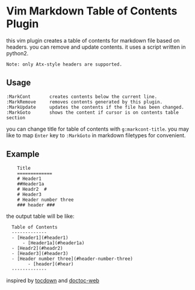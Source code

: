# Vim Markdown Table of Contents Plugin
  this vim plugin creates a table of contents for markdown file based on headers.
  you can remove and update contents. it uses a script written in python2.

    Note: only Atx-style headers are supported.

## Usage
    :MarkCont       creates contents below the current line.
    :MarkRemove     removes contents generated by this plugin.
    :MarkUpdate     updates the contents if the file has been changed.
    :MarkGoto       shows the content if cursor is on contents table section

you can change title for table of contents with `g:markcont-title`.
you may like to map `Enter` key to `:MarkGoto` in markdown filetypes for convenient.

## Example

  ```
      Title
      =============
      # Header1
      ##Header1a
      # Headr2  #
      # Header3
      # Header number three
      ### header ###
  ```
the output table will be like:

  ```
    Table of Contents
    -------------
    - [Header1](#header1)
        - [Header1a](#header1a)
    - [Headr2](#headr2)
    - [Header3](#header3)
    - [Header number three](#header-number-three)
          - [header](#hear)
    -------------
  ```

inspired by [tocdown](https://github.com/matthias-guenther/tocdown) and [doctoc-web](https://github.com/thlorenz/doctoc-web)
